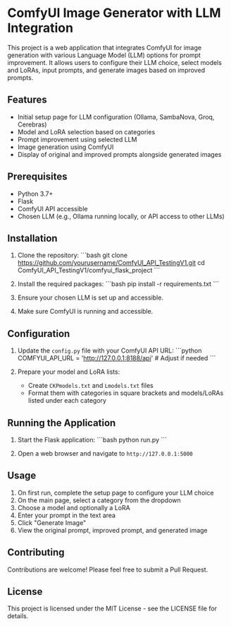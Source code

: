 # ComfyUI Image Generator with LLM Integration

This project is a web application that integrates ComfyUI for image generation with various Language Model (LLM) options for prompt improvement. It allows users to configure their LLM choice, select models and LoRAs, input prompts, and generate images based on improved prompts.

## Features

- Initial setup page for LLM configuration (Ollama, SambaNova, Groq, Cerebras)
- Model and LoRA selection based on categories
- Prompt improvement using selected LLM
- Image generation using ComfyUI
- Display of original and improved prompts alongside generated images

## Prerequisites

- Python 3.7+
- Flask
- ComfyUI API accessible
- Chosen LLM (e.g., Ollama running locally, or API access to other LLMs)

## Installation

1. Clone the repository:
   \`\`\`bash
   git clone https://github.com/yourusername/ComfyUI_API_TestingV1.git
   cd ComfyUI_API_TestingV1/comfyui_flask_project
   \`\`\`

2. Install the required packages:
   \`\`\`bash
   pip install -r requirements.txt
   \`\`\`

3. Ensure your chosen LLM is set up and accessible.

4. Make sure ComfyUI is running and accessible.

## Configuration

1. Update the `config.py` file with your ComfyUI API URL:
   \`\`\`python
   COMFYUI_API_URL = 'http://127.0.0.1:8188/api' # Adjust if needed
   \`\`\`

2. Prepare your model and LoRA lists:
   - Create `CKPmodels.txt` and `Lmodels.txt` files
   - Format them with categories in square brackets and models/LoRAs listed under each category

## Running the Application

1. Start the Flask application:
   \`\`\`bash
   python run.py
   \`\`\`

2. Open a web browser and navigate to `http://127.0.0.1:5000`

## Usage

1. On first run, complete the setup page to configure your LLM choice
2. On the main page, select a category from the dropdown
3. Choose a model and optionally a LoRA
4. Enter your prompt in the text area
5. Click "Generate Image"
6. View the original prompt, improved prompt, and generated image

## Contributing

Contributions are welcome! Please feel free to submit a Pull Request.

## License

This project is licensed under the MIT License - see the LICENSE file for details.
